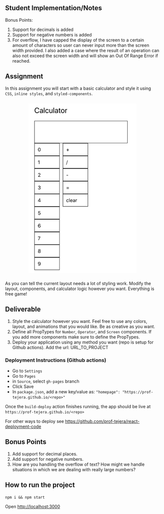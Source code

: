 ## Student Implementation/Notes

Bonus Points:

1. Support for decimals is added
2. Support for negative numbers is added
3. For overflow, I have capped the display of the screen to a certain amount of characters so user can never input more than the screen width provided. I also added a case where the result of an operation can also not exceed the screen width and will show an Out Of Range Error if reached.

## Assignment

In this assignment you will start with a basic calculator and style it using `CSS`, `inline styles`, and `styled-components`.

<div style="display: flex; justify-content: center; padding: 10px 0;">
<img src="images/worst_calculator.png" alt="calculator example" width="350"/>
</div>

As you can tell the current layout needs a lot of styling work. Modify the layout, components, and calculator logic however you want. Everything is free game!

## Deliverable

1. Style the calculator however you want. Feel free to use any colors, layout, and animations that you would like. Be as creative as you want.
2. Define all PropTypes for `Number`, `Operator`, and `Screen` components. If you add more components make sure to define the PropTypes.
3. Deploy your application using any method you want (repo is setup for Github actions). Add the url: URL_TO_PROJECT

### Deployment Instructions (Github actions)

- Go to `Settings`
- Go to `Pages`
- in `Source`, select `gh-pages` branch
- Click Save
- In `package.json`, add a new key/value as: `"homepage": "https://prof-tejera.github.io/<repo>"`

Once the `build-deploy` action finishes running, the app should be live
at `https://prof-tejera.github.io/<repo>`

For other ways to deploy see https://github.com/prof-tejera/react-deployment-code

## Bonus Points

1. Add support for decimal places.
2. Add support for negative numbers.
3. How are you handling the overflow of text? How might we handle situations in which we are dealing with really large numbers?

## How to run the project

`npm i && npm start`

Open [http://localhost:3000](http://localhost:3000)
